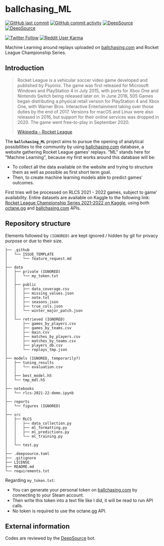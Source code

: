 # ballchasing_ML

[![GitHub last commit](https://img.shields.io/github/last-commit/Dyl-M/ballchasing_ML?label=Last%20commit&style=flat-square)](https://github.com/Dyl-M/ballchasing_ML/commits/main)
[![GitHub commit activity](https://img.shields.io/github/commit-activity/w/Dyl-M/ballchasing_ML?label=Commit%20activity&style=flat-square)](https://github.com/Dyl-M/ballchasing_ML/commits/main)
[![DeepSource](https://deepsource.io/gh/Dyl-M/ballchasing_ML.svg/?label=active+issues&token=w_aZJJfhd5HPPLyXnDJkstmn)](https://deepsource.io/gh/Dyl-M/ballchasing_ML/?ref=repository-badge)
[![DeepSource](https://deepsource.io/gh/Dyl-M/ballchasing_ML.svg/?label=resolved+issues&token=w_aZJJfhd5HPPLyXnDJkstmn)](https://deepsource.io/gh/Dyl-M/ballchasing_ML/?ref=repository-badge)

[![Twitter Follow](https://img.shields.io/twitter/follow/dyl_m_tweets?label=%40dyl_m_tweets&style=social)](https://twitter.com/dyl_m_tweets)
[![Reddit User Karma](https://img.shields.io/reddit/user-karma/link/dyl_m?label=u%2Fdyl_m&style=social)](https://www.reddit.com/user/Dyl_M)

Machine Learning around replays uploaded on [ballchasing.com](https://ballchasing.com/) and Rocket League Championship Series.

Introduction
-------------

> Rocket League is a vehicular soccer video game developed and published by Psyonix. The game was first released for Microsoft Windows and PlayStation 4 in July 2015, with ports for Xbox One and Nintendo Switch being released later on. In June 2016, 505 Games began distributing a physical retail version for PlayStation 4 and Xbox One, with Warner Bros. Interactive Entertainment taking over those duties by the end of 2017. Versions for macOS and Linux were also released in 2016, but support for their online services was dropped in 2020. The game went free-to-play in September 2020.
> 
>[Wikipedia - Rocket League](https://en.wikipedia.org/wiki/Rocket_League "Wikipedia - Rocket League")

The **`ballchasing_ML`** project aims to pursue the opening of analytical possibilities to the community by using [ballchasing.com](https://ballchasing.com/) database, a website gathering Rocket League games&#39; replays. &quot;ML&quot; stands here for &quot;Machine Learning&quot;, because my first works around this database will be:

* To collect all the data available on the website and trying to structure them as well as possible as first short term goal.
* Then, to create machine learning models able to predict games' outcomes.

First tries will be processed on RLCS 2021 - 2022 games, subject to game' availability. Entire datasets are available on Kaggle to the following link: [Rocket League Championship Series 2021-2022 on Kaggle](https://www.kaggle.com/dylanmonfret/rlcs-202122), using both [octane.gg](https://octane.gg/) and [ballchasing.com](https://ballchasing.com/) APIs.

Repository structure
-------------

Elements followed by `(IGNORED)` are kept ignored / hidden by git for privacy purpose or due to their size.

```
├── .github
│   └── ISSUE_TEMPLATE
│       └── feature_request.md
│   
├── data
│   ├── private (IGNORED)
│   │   └── my_token.txt
│   │
│   ├── public
│   │   ├── data_coverage.csv
│   │   ├── missing_values.json
│   │   ├── note.txt
│   │   ├── seasons.json
│   │   ├── true_cols.json
│   │   └── winter_major_patch.json
│   │
│   └── retrieved (IGNORED)
│       ├── games_by_players.csv 
│       ├── games_by_teams.csv
│       ├── main.csv
│       ├── matches_by_players.csv
│       ├── matches_by_teams.csv
│       ├── players_db.csv
│       └── replays_tmp.json
│
├── models (IGNORED, temporarily?)
│   ├── tuning_results
│   │   └── evaluation.csv
│   │
│   ├── best_model.h5
│   └── tmp_mdl.h5
│
├── notebooks
│   └── rlcs-2021-22-demo.ipynb
│
├── reports
│   └── figures (IGNORED)
│
├── src
│   ├── RLCS
│   │   ├── data_collection.py
│   │   ├── ml_formatting.py
│   │   ├── ml_predictions.py
│   │   └── ml_training.py
│   │
│   └── test.py
│
├── .deepsource.toml
├── .gitignore
├── LICENSE
├── README.md
└── requirements.txt
```

Regarding `my_token.txt`:

* You can generate your personal token on [ballchasing.com](https://ballchasing.com/) by connecting to your Steam account.
* Then write this token into a text file like I did, it will be read to run API calls.
* No token is required to use the octane.gg API.

External information
-------------

Codes are reviewed by the [DeepSource](https://deepsource.io/) bot.